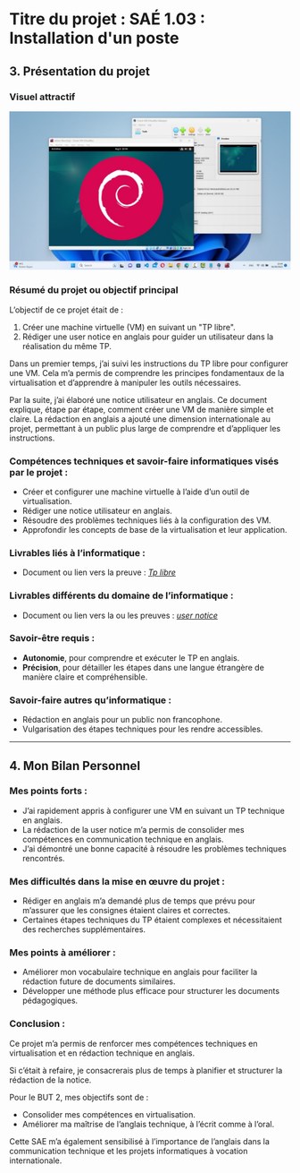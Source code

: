 # Titre du projet : SAÉ 1.03 : Installation d'un poste  

## 3. Présentation du projet  

### Visuel attractif  
![](image.png)

### Résumé du projet ou objectif principal  
L’objectif de ce projet était de :  
1. Créer une machine virtuelle (VM) en suivant un "TP libre".  
2. Rédiger une user notice en anglais pour guider un utilisateur dans la réalisation du même TP.  

Dans un premier temps, j’ai suivi les instructions du TP libre pour configurer une VM. Cela m’a permis de comprendre les principes fondamentaux de la virtualisation et d’apprendre à manipuler les outils nécessaires.  

Par la suite, j’ai élaboré une notice utilisateur en anglais. Ce document explique, étape par étape, comment créer une VM de manière simple et claire. La rédaction en anglais a ajouté une dimension internationale au projet, permettant à un public plus large de comprendre et d’appliquer les instructions.  

### Compétences techniques et savoir-faire informatiques visés par le projet :  
- Créer et configurer une machine virtuelle à l’aide d’un outil de virtualisation.  
- Rédiger une notice utilisateur en anglais.  
- Résoudre des problèmes techniques liés à la configuration des VM.  
- Approfondir les concepts de base de la virtualisation et leur application.  

### Livrables liés à l’informatique :  
- Document ou lien vers la preuve : *[Tp libre](https://github.com/Aksel-B/univ-lille/BUT-1/S1/SAE-1.03/tp-libre.pdf)*  

### Livrables différents du domaine de l’informatique :  
- Document ou lien vers la ou les preuves : *[user notice](https://github.com/Aksel-B/univ-lille/BUT-1/S1/SAE-1.03/user-notice.pdf)*  

### Savoir-être requis :  
- **Autonomie**, pour comprendre et exécuter le TP en anglais.  
- **Précision**, pour détailler les étapes dans une langue étrangère de manière claire et compréhensible.  

### Savoir-faire autres qu’informatique :  
- Rédaction en anglais pour un public non francophone.  
- Vulgarisation des étapes techniques pour les rendre accessibles.  

---

## 4. Mon Bilan Personnel  

### Mes points forts :  
- J’ai rapidement appris à configurer une VM en suivant un TP technique en anglais.  
- La rédaction de la user notice m’a permis de consolider mes compétences en communication technique en anglais.  
- J’ai démontré une bonne capacité à résoudre les problèmes techniques rencontrés.  

### Mes difficultés dans la mise en œuvre du projet :  
- Rédiger en anglais m’a demandé plus de temps que prévu pour m’assurer que les consignes étaient claires et correctes.  
- Certaines étapes techniques du TP étaient complexes et nécessitaient des recherches supplémentaires.  

### Mes points à améliorer :  
- Améliorer mon vocabulaire technique en anglais pour faciliter la rédaction future de documents similaires.  
- Développer une méthode plus efficace pour structurer les documents pédagogiques.  

### Conclusion :  
Ce projet m’a permis de renforcer mes compétences techniques en virtualisation et en rédaction technique en anglais.  

Si c’était à refaire, je consacrerais plus de temps à planifier et structurer la rédaction de la notice.  

Pour le BUT 2, mes objectifs sont de :  
- Consolider mes compétences en virtualisation.  
- Améliorer ma maîtrise de l’anglais technique, à l’écrit comme à l’oral.  

Cette SAE m’a également sensibilisé à l’importance de l’anglais dans la communication technique et les projets informatiques à vocation internationale.  
